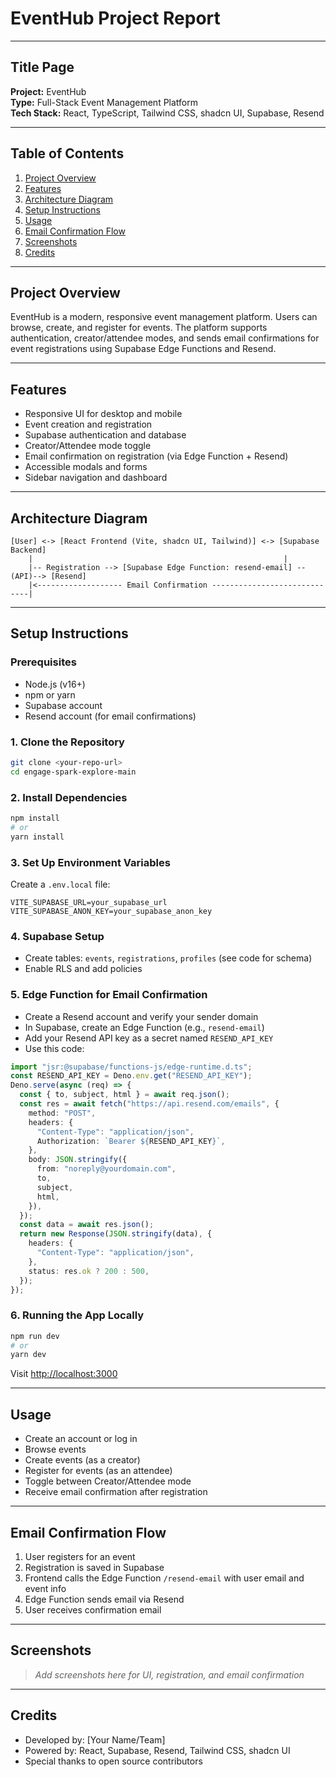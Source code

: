 # EventHub Project Report

---

## Title Page

**Project:** EventHub  
**Type:** Full-Stack Event Management Platform  
**Tech Stack:** React, TypeScript, Tailwind CSS, shadcn UI, Supabase, Resend

---

## Table of Contents

1. [Project Overview](#project-overview)
2. [Features](#features)
3. [Architecture Diagram](#architecture-diagram)
4. [Setup Instructions](#setup-instructions)
5. [Usage](#usage)
6. [Email Confirmation Flow](#email-confirmation-flow)
7. [Screenshots](#screenshots)
8. [Credits](#credits)

---

## Project Overview

EventHub is a modern, responsive event management platform. Users can browse, create, and register for events. The platform supports authentication, creator/attendee modes, and sends email confirmations for event registrations using Supabase Edge Functions and Resend.

---

## Features

- Responsive UI for desktop and mobile
- Event creation and registration
- Supabase authentication and database
- Creator/Attendee mode toggle
- Email confirmation on registration (via Edge Function + Resend)
- Accessible modals and forms
- Sidebar navigation and dashboard

---

## Architecture Diagram

```
[User] <-> [React Frontend (Vite, shadcn UI, Tailwind)] <-> [Supabase Backend]
    |                                                        |
    |-- Registration --> [Supabase Edge Function: resend-email] --(API)--> [Resend]
    |<------------------- Email Confirmation -----------------------------|
```

---

## Setup Instructions

### Prerequisites

- Node.js (v16+)
- npm or yarn
- Supabase account
- Resend account (for email confirmations)

### 1. Clone the Repository

```sh
git clone <your-repo-url>
cd engage-spark-explore-main
```

### 2. Install Dependencies

```sh
npm install
# or
yarn install
```

### 3. Set Up Environment Variables

Create a `.env.local` file:

```env
VITE_SUPABASE_URL=your_supabase_url
VITE_SUPABASE_ANON_KEY=your_supabase_anon_key
```

### 4. Supabase Setup

- Create tables: `events`, `registrations`, `profiles` (see code for schema)
- Enable RLS and add policies

### 5. Edge Function for Email Confirmation

- Create a Resend account and verify your sender domain
- In Supabase, create an Edge Function (e.g., `resend-email`)
- Add your Resend API key as a secret named `RESEND_API_KEY`
- Use this code:

```ts
import "jsr:@supabase/functions-js/edge-runtime.d.ts";
const RESEND_API_KEY = Deno.env.get("RESEND_API_KEY");
Deno.serve(async (req) => {
  const { to, subject, html } = await req.json();
  const res = await fetch("https://api.resend.com/emails", {
    method: "POST",
    headers: {
      "Content-Type": "application/json",
      Authorization: `Bearer ${RESEND_API_KEY}`,
    },
    body: JSON.stringify({
      from: "noreply@yourdomain.com",
      to,
      subject,
      html,
    }),
  });
  const data = await res.json();
  return new Response(JSON.stringify(data), {
    headers: {
      "Content-Type": "application/json",
    },
    status: res.ok ? 200 : 500,
  });
});
```

### 6. Running the App Locally

```sh
npm run dev
# or
yarn dev
```

Visit [http://localhost:3000](http://localhost:3000)

---

## Usage

- Create an account or log in
- Browse events
- Create events (as a creator)
- Register for events (as an attendee)
- Toggle between Creator/Attendee mode
- Receive email confirmation after registration

---

## Email Confirmation Flow

1. User registers for an event
2. Registration is saved in Supabase
3. Frontend calls the Edge Function `/resend-email` with user email and event info
4. Edge Function sends email via Resend
5. User receives confirmation email

---

## Screenshots

> _Add screenshots here for UI, registration, and email confirmation_

---

## Credits

- Developed by: [Your Name/Team]
- Powered by: React, Supabase, Resend, Tailwind CSS, shadcn UI
- Special thanks to open source contributors
